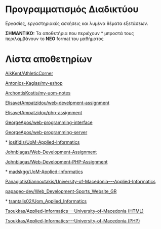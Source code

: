 # Προγραμματισμός Διαδικτύου

Εργασίες, εργαστηριακές ασκήσεις και λυμένα θέματα εξετάσεων.

**ΣΗΜΑΝΤΙΚΟ:** Τα αποθετήρια που περιέχουν \* μπροστά τους περιλαμβάνουν το **ΝΕΟ** format του μαθήματος

# Λίστα αποθετηρίων

[AikKent/AthleticCorner](https://github.com/AikKent/AthleticCorner)

[Antonios-Kagias/my-eshop](https://github.com/Antonios-Kagias/my-eshop)

[ArchontisKostis/my-uom-notes](https://github.com/ArchontisKostis/my-uom-notes/tree/main/Web%20Development)

[ElisavetAmpatzidou/web-develpment-assignment](https://github.com/ElisavetAmpatzidou/web-develpment-assignment)

[ElisavetAmpatzidou/php-assignment](https://github.com/ElisavetAmpatzidou/php-assignment)

[GeorgeApos/web-programming-interface](https://github.com/GeorgeApos/web-programming-interface)

[GeorgeApos/web-programming-server](https://github.com/GeorgeApos/web-programming-server)

\* [iosifidis/UoM-Applied-Informatics](https://github.com/iosifidis/UoM-Applied-Informatics/tree/main/s4/Web%20Programming)

[Johnblagas/Web-Development-Assignment](https://github.com/Johnblagas/Web-Development-Assignment)

[Johnblagas/Web-Development-PHP-Assignment](https://github.com/Johnblagas/Web-Development-PHP-Assignment)

\* [madskgg/UoM-Applied-Informatics](https://github.com/madskgg/UoM-Applied-Informatics/tree/main/Semester4/Web%20Programming)

[PanagiotisGiannoutakis/University-of-Macedonia---Applied-Informatics](https://github.com/PanagiotisGiannoutakis/University-of-Macedonia---Applied-Informatics/tree/main/Εφαρμοσμένη%20Πληροφορίκη/Προγραμματισμός%20Διαδικτύου)

[papageo-dev/Web_Development-Sports_Website_GR](https://github.com/papageo-dev/Web_Development-Sports_Website_GR)

\* [tsantalis02/Uom_Applied_Informatics](https://github.com/tsantalis02/Uom_Applied_Informatics/tree/main/Web_Programming)

[Tsoukkas/Applied-Informatics---University-of-Macedonia (HTML)](https://github.com/Tsoukkas/Applied-Informatics---University-of-Macedonia/tree/master/HTML)

[Tsoukkas/Applied-Informatics---University-of-Macedonia (PHP)](https://github.com/Tsoukkas/Applied-Informatics---University-of-Macedonia/tree/master/PHP)
